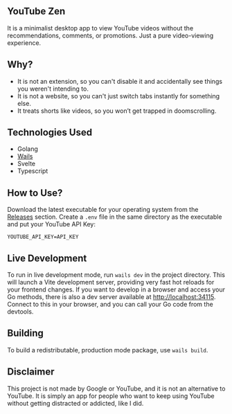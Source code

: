 ## YouTube Zen

It is a minimalist desktop app to view YouTube videos without the recommendations, comments, or promotions. Just a pure video-viewing experience.

## Why?
- It is not an extension, so you can't disable it and accidentally see things you weren't intending to.
- It is not a website, so you can't just switch tabs instantly for something else.
- It treats shorts like videos, so you won’t get trapped in doomscrolling.

## Technologies Used
- Golang
- [Wails](https://github.com/wailsapp/wails)
- Svelte
- Typescript

## How to Use?
Download the latest executable for your operating system from the [Releases](https://github.com/your-repo/releases) section. 
Create a `.env` file in the same directory as the executable and put your YouTube API Key:

```
YOUTUBE_API_KEY=API_KEY
```


## Live Development

To run in live development mode, run `wails dev` in the project directory. This will launch a Vite development server, providing very fast hot reloads for your frontend changes. If you want to develop in a browser and access your Go methods, there is also a dev server available at [http://localhost:34115](http://localhost:34115). Connect to this in your browser, and you can call your Go code from the devtools.

## Building

To build a redistributable, production mode package, use `wails build`.

## Disclaimer
This project is not made by Google or YouTube, and it is not an alternative to YouTube. It is simply an app for people who want to keep using YouTube without getting distracted or addicted, like I did.
